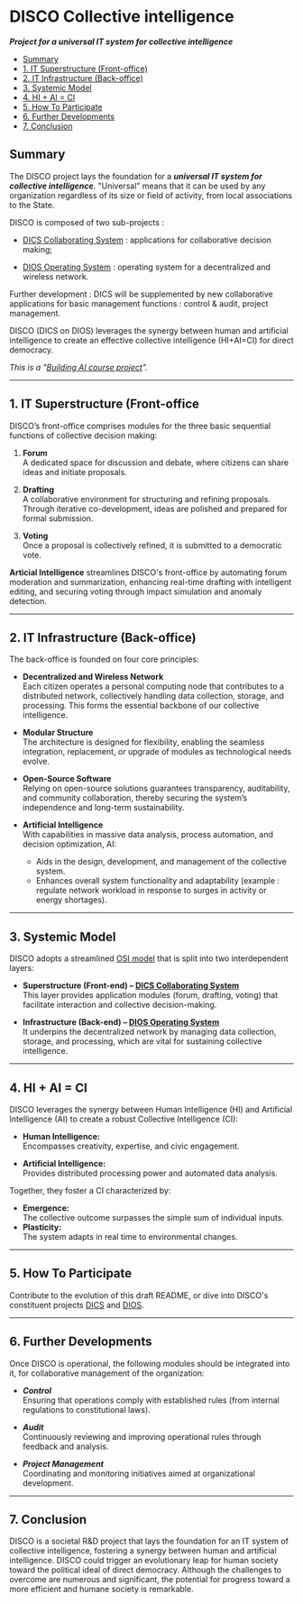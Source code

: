# **DISCO Collective intelligence**  
***Project for a universal IT system for collective intelligence***

- [Summary](#summary)
- [1. IT Superstructure (Front-office)](#1-it-superstructure-front-office)
- [2. IT Infrastructure (Back-office)](#2-it-infrastructure-back-office)
- [3. Systemic Model](#3-systemic-model)
- [4. HI + AI = CI](#4-hi--ai--ci)
- [5. How To Participate](#5-how-to-participate)
- [6. Further Developments](#6-further-developments)
- [7. Conclusion](#7-conclusion)

## Summary

The DISCO project lays the foundation for a ***universal IT system for collective intelligence***. "Universal" means that it can be used by any organization regardless of its size or field of activity, from local associations to the State. 

DISCO is composed of two sub-projects :

- [DICS Collaborating System](https://github.com/FJortay/DICS-Collaborating-System) : applications for collaborative decision making;

- [DIOS Operating System](https://github.com/FJortay/DIOS-Operating-System) : operating system for a decentralized and wireless network.

Further development : DICS will be supplemented by new collaborative applications for basic management functions : control & audit, project management.

DISCO (DICS on DIOS) leverages the synergy between human and artificial intelligence to create an effective collective intelligence (HI+AI=CI) for direct democracy.

*This is a "[Building AI course project](https://buildingai.elementsofai.com/)".*

---

## 1. IT Superstructure (Front-office

DISCO’s front-office comprises modules for the three basic sequential functions of collective decision making:

1. **Forum**  
   A dedicated space for discussion and debate, where citizens can share ideas and initiate proposals.

2. **Drafting**  
   A collaborative environment for structuring and refining proposals. Through iterative co-development, ideas are polished and prepared for formal submission.

3. **Voting**  
   Once a proposal is collectively refined, it is submitted to a democratic vote.

**Articial Intelligence** streamlines DISCO's front-office by automating forum moderation and summarization, enhancing real-time drafting with intelligent editing, and securing voting through impact simulation and anomaly detection.

---

## 2. IT Infrastructure (Back-office)

The back-office is founded on four core principles:

- **Decentralized and Wireless Network**  
  Each citizen operates a personal computing node that contributes to a distributed network, collectively handling data collection, storage, and processing. This forms the essential backbone of our collective intelligence.

- **Modular Structure**  
  The architecture is designed for flexibility, enabling the seamless integration, replacement, or upgrade of modules as technological needs evolve.

- **Open-Source Software**  
  Relying on open-source solutions guarantees transparency, auditability, and community collaboration, thereby securing the system’s independence and long-term sustainability.

- **Artificial Intelligence**  
  With capabilities in massive data analysis, process automation, and decision optimization, AI:
  - Aids in the design, development, and management of the collective system.
  - Enhances overall system functionality and adaptability (example : regulate network workload in response to surges in activity or energy shortages).

---


## 3. Systemic Model

DISCO adopts a streamlined [OSI model](https://en.wikipedia.org/wiki/OSI_model) that is split into two interdependent layers:

- **Superstructure (Front-end) – [DICS Collaborating System](https://github.com/FJortay/DICS-Collaborating-System)**  
  This layer provides application modules (forum, drafting, voting) that facilitate interaction and collective decision-making.

- **Infrastructure (Back-end) – [DIOS Operating System](https://github.com/FJortay/DIOS-Operating-System)**  
  It underpins the decentralized network by managing data collection, storage, and processing, which are vital for sustaining collective intelligence.

---

## 4. HI + AI = CI

DISCO leverages the synergy between Human Intelligence (HI) and Artificial Intelligence (AI) to create a robust Collective Intelligence (CI):

- **Human Intelligence:**  
  Encompasses creativity, expertise, and civic engagement.

- **Artificial Intelligence:**  
  Provides distributed processing power and automated data analysis.

Together, they foster a CI characterized by:

- **Emergence:**  
  The collective outcome surpasses the simple sum of individual inputs.
- **Plasticity:**  
  The system adapts in real time to environmental changes.

---

## 5. How To Participate

Contribute to the evolution of this draft README, or dive into DISCO's constituent projects [DICS](https://github.com/FJortay/DICS-Collaborating-System) and [DIOS](https://github.com/FJortay/DIOS-Operating-System).

---

## 6. Further Developments

Once DISCO is operational, the following modules should be integrated into it, for collaborative management of the organization:

   - ***Control***  
  Ensuring that operations comply with established rules (from internal regulations to constitutional laws).

   - ***Audit***  
  Continuously reviewing and improving operational rules through feedback and analysis.

   - ***Project Management***  
  Coordinating and monitoring initiatives aimed at organizational development.

---

## 7. Conclusion

DISCO is a societal R&D project that lays the foundation for an IT system of collective intelligence, fostering a synergy between human and artificial intelligence. DISCO could trigger an evolutionary leap for human society toward the political ideal of direct democracy. Although the challenges to overcome are numerous and significant, the potential for progress toward a more efficient and humane society is remarkable.
